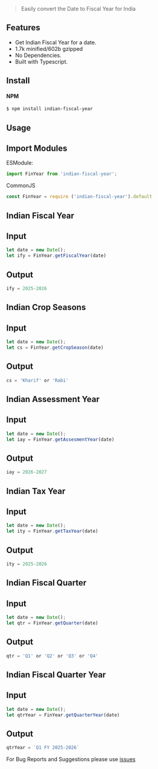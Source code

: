 >Easily convert the Date to Fiscal Year for India

## Features  
- Get Indian Fiscal Year for a date.
- 1.7k minified/602b gzipped
- No Dependencies.
- Built with Typescript.

## Install  
#### NPM 

```bash
$ npm install indian-fiscal-year 
``` 

## Usage
## Import Modules
ESModule:  
```js
import FinYear from 'indian-fiscal-year';
```
CommonJS  
```js 
const FinYear = require ('indian-fiscal-year').default
```

## Indian Fiscal Year  
## Input
```js
let date = new Date();
let ify = FinYear.getFiscalYear(date)
```

## Output
```js
ify = 2025-2026
```
## Indian Crop Seasons  
## Input
```js
let date = new Date();
let cs = FinYear.getCropSeason(date)
```

## Output
```js
cs = 'Kharif' or 'Rabi'
```

## Indian Assessment Year  
## Input
```js
let date = new Date();
let iay = FinYear.getAssesmentYear(date)
```

## Output
```js
iay = 2026-2027
```

## Indian Tax Year  
## Input
```js
let date = new Date();
let ity = FinYear.getTaxYear(date)
```

## Output
```js
ity = 2025-2026
```

## Indian Fiscal Quarter  
## Input
```js
let date = new Date();
let qtr = FinYear.getQuarter(date)
```

## Output
```js
qtr = 'Q1' or 'Q2' or 'Q3' or 'Q4'
```

## Indian Fiscal Quarter Year  
## Input
```js
let date = new Date();
let qtrYear = FinYear.getQuarterYear(date)
```

## Output
```js
qtrYear = `Q1 FY 2025-2026`
```  


For Bug Reports and Suggestions please use [issues](https://github.com/Parveen539/Indian-Fiscal-Year/issues)